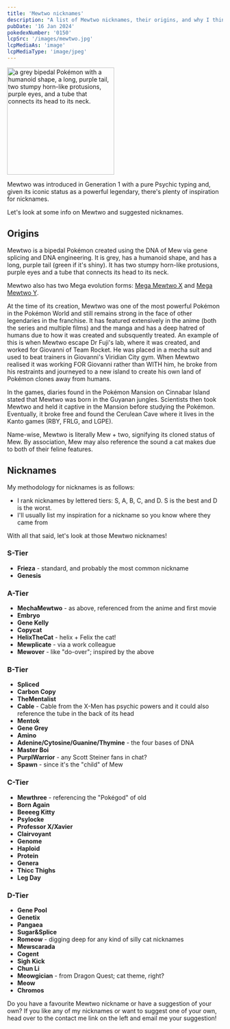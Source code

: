 ```yaml
---
title: 'Mewtwo nicknames'
description: "A list of Mewtwo nicknames, their origins, and why I think they're cool."
pubDate: '16 Jan 2024'
pokedexNumber: '0150'
lcpSrc: '/images/mewtwo.jpg'
lcpMediaAs: 'image'
lcpMediaType: 'image/jpeg'
---
```


<div class="img-center"><img src="/images/mewtwo.jpg" width="250px" height="250px" alt="a grey bipedal Pokémon with a humanoid shape, a long, purple tail, two stumpy horn-like protusions, purple eyes, and a tube that connects its head to its neck."></div>

Mewtwo was introduced in Generation 1 with a pure Psychic typing and, given its iconic status as a powerful legendary, there's plenty of inspiration for nicknames.

Let's look at some info on Mewtwo and suggested nicknames.

## Origins

Mewtwo is a bipedal Pokémon created using the DNA of Mew via gene splicing and DNA engineering. It is grey, has a humanoid shape, and has a long, purple tail (green if it's shiny). It has two stumpy horn-like protusions, purple eyes and a tube that connects its head to its neck.

Mewtwo also has two Mega evolution forms: [Mega Mewtwo X](https://sg.portal-pokemon.com/play/pokedex/0150_1) and [Mega Mewtwo Y](https://sg.portal-pokemon.com/play/pokedex/0150_2).

At the time of its creation, Mewtwo was one of the most powerful Pokémon in the Pokémon World and still remains strong in the face of other legendaries in the franchise. It has featured extensively in the anime (both the series and multiple films) and the manga and has a deep hatred of humans due to how it was created and subsquently treated. An example of this is when Mewtwo escape Dr Fuji's lab, where it was created, and worked for Giovanni of Team Rocket. He was placed in a mecha suit and used to beat trainers in Giovanni's Viridian City gym. When Mewtwo realised it was working FOR Giovanni rather than WITH him, he broke from his restraints and journeyed to a new island to create his own land of Pokémon clones away from humans.

In the games, diaries found in the Pokémon Mansion on Cinnabar Island stated that Mewtwo was born in the Guyanan jungles. Scientists then took Mewtwo and held it captive in the Mansion before studying the Pokémon. Eventually, it broke free and found the Cerulean Cave where it lives in the Kanto games (RBY, FRLG, and LGPE).

Name-wise, Mewtwo is literally Mew + two, signifying its cloned status of Mew. By association, Mew may also reference the sound a cat makes due to both of their feline features.

## Nicknames

My methodology for nicknames is as follows:

* I rank nicknames by lettered tiers: S, A, B, C, and D. S is the best and D is the worst.
* I'll usually list my inspiration for a nickname so you know where they came from

With all that said, let's look at those Mewtwo nicknames!

### S-Tier

* **Frieza** - standard, and probably the most common nickname
* **Genesis**

### A-Tier

* **MechaMewtwo** - as above, referenced from the anime and first movie
* **Embryo**
* **Gene Kelly**
* **Copycat**
* **HelixTheCat** - helix + Felix the cat!
* **Mewplicate** - via a work colleague
* **Mewover** - like "do-over"; inspired by the above

### B-Tier

* **Spliced**
* **Carbon Copy**
* **TheMentalist**
* **Cable** - Cable from the X-Men has psychic powers and it could also reference the tube in the back of its head
* **Mentok**
* **Gene Grey**
* **Amino**
* **Adenine/Cytosine/Guanine/Thymine** - the four bases of DNA
* **Master Boi**
* **PurplWarrior** - any Scott Steiner fans in chat?
* **Spawn** - since it's the "child" of Mew

### C-Tier

* **Mewthree** - referencing the "Pokégod" of old
* **Born Again**
* **Beeeeg Kitty**
* **Psylocke**
* **Professor X/Xavier**
* **Clairvoyant**
* **Genome**
* **Haploid**
* **Protein**
* **Genera**
* **Thicc Thighs**
* **Leg Day**

### D-Tier

* **Gene Pool**
* **Genetix**
* **Pangaea**
* **Sugar&Splice**
* **Romeow** - digging deep for any kind of silly cat nicknames
* **Mewscarada**
* **Cogent**
* **Sigh Kick**
* **Chun Li**
* **Meowgician** - from Dragon Quest; cat theme, right?
* **Meow**
* **Chromos**

Do you have a favourite Mewtwo nickname or have a suggestion of your own? If you like any of my nicknames or want to suggest one of your own, head over to the contact me link on the left and email me your suggestion!